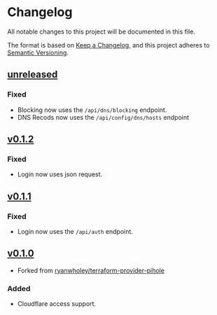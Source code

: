 # Changelog

All notable changes to this project will be documented in this file.

The format is based on [Keep a Changelog](https://keepachangelog.com/en/1.1.0/),
and this project adheres to [Semantic Versioning](https://semver.org/spec/v2.0.0.html).

## [unreleased]
### Fixed
- Blocking now uses the `/api/dns/blocking` endpoint.
- DNS Recods now uses the `/api/config/dns/hosts` endpoint

## [v0.1.2]
### Fixed
- Login now uses json request.

## [v0.1.1]
### Fixed
- Login now uses the `/api/auth` endpoint.

## [v0.1.0]
- Forked from [ryanwholey/terraform-provider-pihole]

### Added
- Cloudflare access support.

[unreleased]: https://github.com/iolave/terraform-provider-pihole/compare/v0.1.2...master
[v0.1.2]: https://github.com/iolave/terraform-provider-pihole/releases/tag/v0.1.2
[v0.1.1]: https://github.com/iolave/terraform-provider-pihole/releases/tag/v0.1.1
[v0.1.0]: https://github.com/iolave/terraform-provider-pihole/releases/tag/v0.1.0
[ryanwholey/terraform-provider-pihole]: https://github.com/ryanwholey/terraform-provider-pihole
